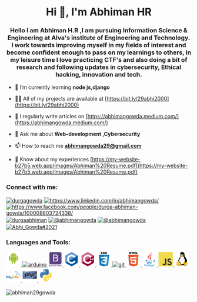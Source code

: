 <h1 align="center">Hi 👋, I'm Abhiman HR</h1>
<h3 align="center">Hello I am Abhiman H.R ,I am pursuing Information Science & Engineering at Alva's institute of Engineering and Technology. I work towards improving myself in my fields of interest and become confident enough to pass on my learnings to others, In my leisure time I love practicing CTF's and also doing a bit of research and following updates in cybersecurity, Ethical hacking, innovation and tech.</h3>

- 🌱 I’m currently learning **node js,django**

- 👨‍💻 All of my projects are available at [https://bit.ly/29abhi2000](https://bit.ly/29abhi2000)

- 📝 I regularly write articles on [https://abhimangowda.medium.com/](https://abhimangowda.medium.com/)

- 💬 Ask me about **Web-development ,Cybersecurity**

- 📫 How to reach me **abhimangowda29@gmail.com**

- 📄 Know about my experiences [https://my-website-b27b5.web.app/images/Abhiman%20Resume.pdf](https://my-website-b27b5.web.app/images/Abhiman%20Resume.pdf)

<h3 align="left">Connect with me:</h3>
<p align="left">
<a href="https://twitter.com/durgagowda" target="blank"><img align="center" src="https://raw.githubusercontent.com/rahuldkjain/github-profile-readme-generator/master/src/images/icons/Social/twitter.svg" alt="durgagowda" height="30" width="40" /></a>
<a href="https://linkedin.com/in/https://www.linkedin.com/in/abhimangowda/" target="blank"><img align="center" src="https://raw.githubusercontent.com/rahuldkjain/github-profile-readme-generator/master/src/images/icons/Social/linked-in-alt.svg" alt="https://www.linkedin.com/in/abhimangowda/" height="30" width="40" /></a>
<a href="https://fb.com/https://www.facebook.com/people/durga-abhiman-gowda/100008803724338/" target="blank"><img align="center" src="https://raw.githubusercontent.com/rahuldkjain/github-profile-readme-generator/master/src/images/icons/Social/facebook.svg" alt="https://www.facebook.com/people/durga-abhiman-gowda/100008803724338/" height="30" width="40" /></a>
<a href="https://instagram.com/durgaabhiman" target="blank"><img align="center" src="https://raw.githubusercontent.com/rahuldkjain/github-profile-readme-generator/master/src/images/icons/Social/instagram.svg" alt="durgaabhiman" height="30" width="40" /></a>
<a href="https://medium.com/@abhimangowda" target="blank"><img align="center" src="https://raw.githubusercontent.com/rahuldkjain/github-profile-readme-generator/master/src/images/icons/Social/medium.svg" alt="@abhimangowda" height="30" width="40" /></a>
<a href="https://www.hackerrank.com/@abhimangowda" target="blank"><img align="center" src="https://raw.githubusercontent.com/rahuldkjain/github-profile-readme-generator/master/src/images/icons/Social/hackerrank.svg" alt="@abhimangowda" height="30" width="40" /></a>
<a href="https://discord.gg/Abhi_Gowda#2021" target="blank"><img align="center" src="https://raw.githubusercontent.com/rahuldkjain/github-profile-readme-generator/master/src/images/icons/Social/discord.svg" alt="Abhi_Gowda#2021" height="30" width="40" /></a>
</p>

<h3 align="left">Languages and Tools:</h3>
<p align="left"> <a href="https://developer.android.com" target="_blank"> <img src="https://raw.githubusercontent.com/devicons/devicon/master/icons/android/android-original-wordmark.svg" alt="android" width="40" height="40"/> </a> <a href="https://www.arduino.cc/" target="_blank"> <img src="https://cdn.worldvectorlogo.com/logos/arduino-1.svg" alt="arduino" width="40" height="40"/> </a> <a href="https://getbootstrap.com" target="_blank"> <img src="https://raw.githubusercontent.com/devicons/devicon/master/icons/bootstrap/bootstrap-plain-wordmark.svg" alt="bootstrap" width="40" height="40"/> </a> <a href="https://www.cprogramming.com/" target="_blank"> <img src="https://raw.githubusercontent.com/devicons/devicon/master/icons/c/c-original.svg" alt="c" width="40" height="40"/> </a> <a href="https://www.w3schools.com/cpp/" target="_blank"> <img src="https://raw.githubusercontent.com/devicons/devicon/master/icons/cplusplus/cplusplus-original.svg" alt="cplusplus" width="40" height="40"/> </a> <a href="https://www.w3schools.com/css/" target="_blank"> <img src="https://raw.githubusercontent.com/devicons/devicon/master/icons/css3/css3-original-wordmark.svg" alt="css3" width="40" height="40"/> </a> <a href="https://git-scm.com/" target="_blank"> <img src="https://www.vectorlogo.zone/logos/git-scm/git-scm-icon.svg" alt="git" width="40" height="40"/> </a> <a href="https://www.w3.org/html/" target="_blank"> <img src="https://raw.githubusercontent.com/devicons/devicon/master/icons/html5/html5-original-wordmark.svg" alt="html5" width="40" height="40"/> </a> <a href="https://www.java.com" target="_blank"> <img src="https://raw.githubusercontent.com/devicons/devicon/master/icons/java/java-original.svg" alt="java" width="40" height="40"/> </a> <a href="https://developer.mozilla.org/en-US/docs/Web/JavaScript" target="_blank"> <img src="https://raw.githubusercontent.com/devicons/devicon/master/icons/javascript/javascript-original.svg" alt="javascript" width="40" height="40"/> </a> <a href="https://www.linux.org/" target="_blank"> <img src="https://raw.githubusercontent.com/devicons/devicon/master/icons/linux/linux-original.svg" alt="linux" width="40" height="40"/> </a> <a href="https://www.mysql.com/" target="_blank"> <img src="https://raw.githubusercontent.com/devicons/devicon/master/icons/mysql/mysql-original-wordmark.svg" alt="mysql" width="40" height="40"/> </a> <a href="https://www.php.net" target="_blank"> <img src="https://raw.githubusercontent.com/devicons/devicon/master/icons/php/php-original.svg" alt="php" width="40" height="40"/> </a> <a href="https://www.python.org" target="_blank"> <img src="https://raw.githubusercontent.com/devicons/devicon/master/icons/python/python-original.svg" alt="python" width="40" height="40"/> </a> </p>

<p><img align="center" src="https://github-readme-stats.vercel.app/api/top-langs?username=abhiman29gowda&show_icons=true&locale=en&layout=compact" alt="abhiman29gowda" /></p>
